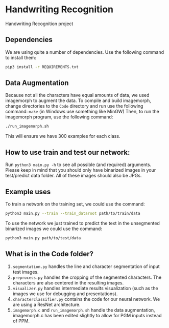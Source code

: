 # Handwriting Recognition
Handwriting Recognition project

## Dependencies
We are using quite a number of dependencies. Use the following command to install them:  
```bash
pip3 install -r REQUIREMENTS.txt
```

## Data Augmentation
Because not all the characters have equal amounts of data, we used imagemorph  to augment the data. To compile and build imagemorph, change directories to the `Code` directory and run use the following command: `make` (in Windows use something like MinGW)
Then, to run the imagemorph program, use the following command:
```bash
./run_imagemorph.sh
```
This will ensure we have 300 examples for each class.


## How to use train and test our network:
Run `python3 main.py -h` to see all possible (and required) arguments. Please keep in mind that you should only have binarized images in your test/predict data folder. All of these images should also be JPGs.  

## Example uses
To train a network on the training set, we could use the command:
```bash
python3 main.py --train --train_dataroot path/to/train/data
```  

To use the network we just trained to predict the text in the unsegmented binarized images we could use the command:

```bash
python3 main.py path/to/test/data
```

## What is in the Code folder?
1. `segmentation.py` handles the line and character segmentation of input test images.
2. `preprocess.py` handles the cropping of the segmented characters. The characters are also centered in the resulting images.
3. `visualizer.py` handles intermediate results visualization (such as the images we use for debugging and presentations).
4. `characterclassifier.py` contains the code for our neural network. We are using a ResNet architecture.
5. `imagemorph.c` and `run_imagemorph.sh` handle the data augmentation, imagemorph.c has been edited slightly to allow for PGM inputs instead of PPM. 
